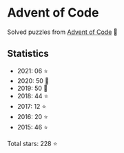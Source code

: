 # Advent of Code

Solved puzzles from [Advent of Code](https://adventofcode.com) :christmas_tree:

## Statistics

- 2021: 06 :star:
- 2020: 50 :star2:
- 2019: 50 :star2:
- 2018: 44 :star:
- 2017: 12 :star:
- 2016: 20 :star:
- 2015: 46 :star:

Total stars: 228 :star:
